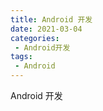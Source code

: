 ```yaml
---
title: Android 开发
date: 2021-03-04
categories:
 - Android开发
tags:
 - Android
---
```


<Boxx changeTime="5000"/>

Android 开发